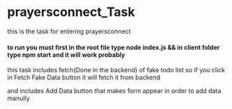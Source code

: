 # prayersconnect_Task

this is the task for entering prayersconnect
#### to run you must first in the root file type node index.js && in client folder type npm start and it will work probably

this task includes fetch(Done in the backend) of fake todo list so if you click in Fetch Fake Data button it will fetch it from backend

and includes Add Data button that makes form appear in order to add data manully

